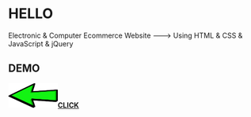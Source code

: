 # HELLO

  Electronic & Computer Ecommerce Website ---> Using HTML & CSS & JavaScript & jQuery
  
## DEMO
<a href="https://gr6pww.netlify.app/"><img src="img/go.png" width="100px" height="50px"><strong>CLICK</strong></a>
